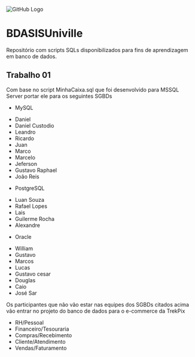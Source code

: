 ![GitHub Logo](https://github.com/BDASISUniville/Trabalhos/blob/master/logounivillesis.jpg)

# BDASISUniville

Repositório com scripts SQLs disponibilizados para fins de aprendizagem em banco de dados.

## Trabalho 01

Com base no script MinhaCaixa.sql que foi desenvolvido para MSSQL Server portar ele para os seguintes SGBDs
* MySQL

- Daniel
- Daniel Custodio
- Leandro
- Ricardo
- Juan
- Marco
- Marcelo
- Jeferson
- Gustavo Raphael
- João Reis

* PostgreSQL
- Luan Souza
- Rafael Lopes
- Lais
- Guilerme Rocha
- Alexandre

* Oracle
- William
- Gustavo
- Marcos
- Lucas
- Gustavo cesar
- Douglas
- Caio
- José Sar


Os participantes que não vão estar nas equipes dos SGBDs citados acima vão entrar no projeto do banco de dados para o e-commerce da TrekPix
* RH/Pessoal
* Financeiro/Tesouraria
* Compras/Recebimento
* Cliente/Atendimento
* Vendas/Faturamento